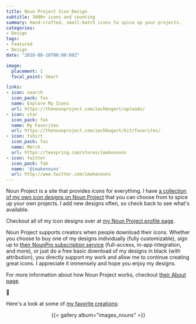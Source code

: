 ```yaml
---
title: Noun Project Icon Design
subtitle: 3000+ icons and counting
summary: Hand-crafted, small-batch icons to spice up your projects.
categories:
- Design
tags:
- Featured
- Design
date: "2018-08-18T00:00:00Z"

image:
  placement: 1
  focal_point: Smart

links:
- icon: search
  icon_pack: fas
  name: Explore My Icons
  url: https://thenounproject.com/zachbogart/uploads/
- icon: star
  icon_pack: fas
  name: My Favorites
  url: https://thenounproject.com/zachbogart/kit/favorites/
- icon: tshirt
  icon_pack: fas
  name: Merch
  url: https://teespring.com/stores/imakenouns
- icon: twitter
  icon_pack: fab
  name: '@imakenouns'
  url: http://www.twitter.com/imakenouns
---
```


Noun Project is a site that provides icons for everything. I have [a collection of my own icon designs on Noun Project](https://thenounproject.com/zachbogart/uploads/) that you can choose from to spice up your own projects. I add new designs often, so check back to see what's available.

Checkout all of my icon designs over at [my Noun Project profile page](https://thenounproject.com/zachbogart/).

Noun Project supports creators when people download their icons. Whether you choose to buy one of my designs individually (fully customizable), sign up to [their NounPro subscription service](https://thenounproject.com/accounts/upgrade/) (full-access, in-app integration, and more), or just do a free basic download of my designs in black (with attribution), you directly support my work and allow me to continue creating great icons. I appreciate it immensely and hope you enjoy my designs.

For more information about how Noun Project works, checkout [their About page](https://thenounproject.com/about/).

:black_heart:

Here's a look at some of [my favorite creations](https://thenounproject.com/zachbogart/kit/favorites/):

<div align="center">{{< gallery album="images_nouns" >}}</div>